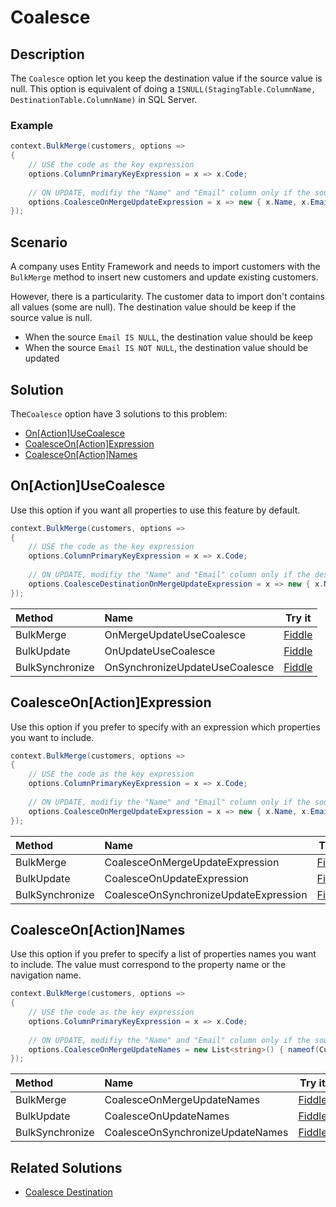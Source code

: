 # Coalesce

## Description

The `Coalesce` option let you keep the destination value if the source value is null. This option is equivalent of doing a `ISNULL(StagingTable.ColumnName, DestinationTable.ColumnName)` in SQL Server.

### Example

```csharp
context.BulkMerge(customers, options => 
{
	// USE the code as the key expression
	options.ColumnPrimaryKeyExpression = x => x.Code;
	
	// ON UPDATE, modifiy the "Name" and "Email" column only if the source value is not null 
	options.CoalesceOnMergeUpdateExpression = x => new { x.Name, x.Email };
});
```

## Scenario

A company uses Entity Framework and needs to import customers with the `BulkMerge` method to insert new customers and update existing customers.

However, there is a particularity. The customer data to import don't contains all values (some are null). The destination value should be keep if the source value is null.

- When the source `Email IS NULL`, the destination value should be keep
- When the source `Email IS NOT NULL`, the destination value should be updated

## Solution

The`Coalesce` option have 3 solutions to this problem:

- [On[Action]UseCoalesce](#onactionusecoalesce)
- [CoalesceOn[Action]Expression](#coalesceonactionexpression)
- [CoalesceOn[Action]Names](#coalesceonactionnames)

## On[Action]UseCoalesce

Use this option if you want all properties to use this feature by default.

```csharp
context.BulkMerge(customers, options => 
{
	// USE the code as the key expression
	options.ColumnPrimaryKeyExpression = x => x.Code;
	
	// ON UPDATE, modifiy the "Name" and "Email" column only if the destination value is null 
	options.CoalesceDestinationOnMergeUpdateExpression = x => new { x.Name, x.Email };
});
```

| Method 		  | Name                                       		 | Try it |
|:----------------|:-------------------------------------------------|--------|
| BulkMerge 	  | OnMergeUpdateUseCoalesce 		 				 | [Fiddle](https://dotnetfiddle.net/nPOanO) |
| BulkUpdate 	  | OnUpdateUseCoalesce  	   		 				 | [Fiddle](https://dotnetfiddle.net/W6Ijmi) |
| BulkSynchronize | OnSynchronizeUpdateUseCoalesce 					 | [Fiddle](https://dotnetfiddle.net/1jfmno) |

## CoalesceOn[Action]Expression

Use this option if you prefer to specify with an expression which properties you want to include.

```csharp
context.BulkMerge(customers, options => 
{
	// USE the code as the key expression
	options.ColumnPrimaryKeyExpression = x => x.Code;
	
	// ON UPDATE, modifiy the "Name" and "Email" column only if the source value is not null 
	options.CoalesceOnMergeUpdateExpression = x => new { x.Name, x.Email };
});
```

| Method 		  | Name                             	  | Try it |
|:----------------|:--------------------------------------|--------|
| BulkMerge 	  | CoalesceOnMergeUpdateExpression  	  | [Fiddle](https://dotnetfiddle.net/UyQh2O) |
| BulkUpdate 	  | CoalesceOnUpdateExpression  	 	  | [Fiddle](https://dotnetfiddle.net/IZyujj) |
| BulkSynchronize | CoalesceOnSynchronizeUpdateExpression | [Fiddle](https://dotnetfiddle.net/IZyujj) |

## CoalesceOn[Action]Names

Use this option if you prefer to specify a list of properties names you want to include. The value must correspond to the property name or the navigation name.

```csharp
context.BulkMerge(customers, options => 
{
	// USE the code as the key expression
	options.ColumnPrimaryKeyExpression = x => x.Code;
	
	// ON UPDATE, modifiy the "Name" and "Email" column only if the source value is not null 
	options.CoalesceOnMergeUpdateNames = new List<string>() { nameof(Customer.Name), nameof(Customer.Email) };
});
```

| Method 		  | Name                       		 | Try it |
|:----------------|:---------------------------------|--------|
| BulkMerge 	  | CoalesceOnMergeUpdateNames 		 | [Fiddle](https://dotnetfiddle.net/BOxIWU) |
| BulkUpdate 	  | CoalesceOnUpdateNames	   		 | [Fiddle](https://dotnetfiddle.net/96yns2) |
| BulkSynchronize | CoalesceOnSynchronizeUpdateNames | [Fiddle](https://dotnetfiddle.net/96yns2) |

## Related Solutions

- [Coalesce Destination](doc-v2/coalesce-destination.md)